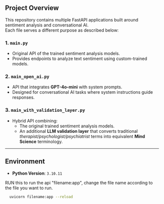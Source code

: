 ## Project Overview

This repository contains multiple FastAPI applications built around sentiment analysis and conversational AI.  
Each file serves a different purpose as described below:

### 1. `main.py`
- Original API of the trained sentiment analysis models.  
- Provides endpoints to analyze text sentiment using custom-trained models.  

### 2. `main_open_ai.py`
- API that integrates **GPT-4o-mini** with system prompts.  
- Designed for conversational AI tasks where system instructions guide responses.  

### 3. `main_with_validation_layer.py`
- Hybrid API combining:
  - The original trained sentiment analysis models.  
  - An additional **LLM validation layer** that converts traditional *therapist/psychologist/psychiatrist* terms into equivalent **Mind Science** terminology.  

---

## Environment

- **Python Version**: `3.10.11`  

RUN this to run the api "filename:app", change the file name according to the file you want to run.
```bash
  uvicorn filename:app --reload
```
